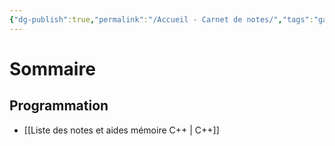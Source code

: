 ```yaml
---
{"dg-publish":true,"permalink":"/Accueil - Carnet de notes/","tags":"gardenEntry"}
---
```



# Sommaire
## Programmation
 - [[Liste des notes et aides mémoire C++ \| C++]]
